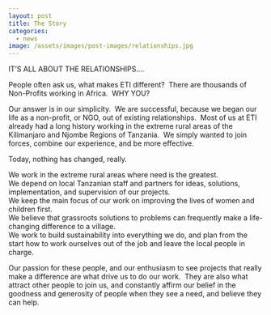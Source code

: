 ```yaml
---
layout: post
title: The Story
categories:
  - news
image: /assets/images/post-images/relationships.jpg
---
```


IT’S ALL ABOUT THE RELATIONSHIPS….

People often ask us, what makes ETI different?  There are thousands of Non-Profits working in Africa.  WHY YOU?

Our answer is in our simplicity.  We are successful, because we began our life as a non-profit, or NGO, out of existing relationships.  Most of us at ETI already had a long history working in the extreme rural areas of the Kilimanjaro and Njombe Regions of Tanzania.  We simply wanted to join forces, combine our experience, and be more effective.

Today, nothing has changed, really.

We work in the extreme rural areas where need is the greatest.<br>We depend on local Tanzanian staff and partners for ideas, solutions, implementation, and supervision of our projects.<br>We keep the main focus of our work on improving the lives of women and children first.<br>We believe that grassroots solutions to problems can frequently make a life-changing difference to a village.<br>We work to build sustainability into everything we do, and plan from the start how to work ourselves out of the job and leave the local people in charge.

Our passion for these people, and our enthusiasm to see projects that really make a difference are what drive us to do our work.  They are also what attract other people to join us, and constantly affirm our belief in the goodness and generosity of people when they see a need, and believe they can help.